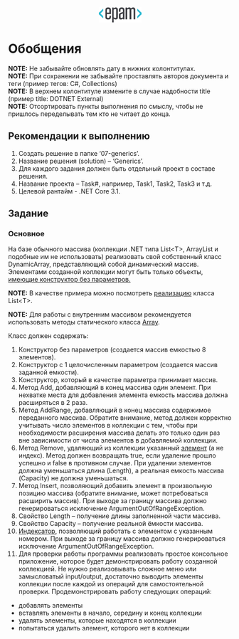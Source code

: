 <div style="text-align:center"><img src="media\epam_logo.png" style="width:1in;height:0.35417in" /></div>

# Обобщения

<strong>NOTE:</strong> Не забывайте обновлять дату в нижних колонтитулах.</br>
<strong>NOTE:</strong> При сохранении не забывайте проставлять авторов документа и теги (пример тегов: C#, Collections)</br>
<strong>NOTE:</strong> В верхнем колонтитуле измените в случае надобности title (пример title: DOTNET External)</br>
<strong>NOTE:</strong> Отсортировать пункты выполнения по смыслу, чтобы не пришлось переделывать тем кто не читает до конца.</br>

##  Рекомендации к выполнению

1.  Создать решение в папке ‘07-generics’.
2.  Название решения (solution) – ‘Generics’.
3.  Для каждого задания должен быть отдельный проект в составе решения.
4.  Название проекта – Task\#, например, Task1, Task2, Task3 и т.д.
5.  Целевой рантайм - .NET Core 3.1.

## Задание

### Основное

На базе обычного массива (коллекции .NET типа List&lt;T&gt;, ArrayList и подобные им не использовать) реализовать свой собственный класс DynamicArray, представляющий собой динамический массив. Элементами созданной коллекции могут быть только объекты, [имеющие конструктор без параметров.](https://docs.microsoft.com/ru-ru/dotnet/csharp/programming-guide/generics/constraints-on-type-parameters)

<strong>NOTE:</strong> В качестве примера можно посмотреть [реализацию](https://referencesource.microsoft.com/#mscorlib/system/collections/generic/list.cs,cf7f4095e4de7646) класса List&lt;T&gt;.

<strong>NOTE:</strong> Для работы с внутренним массивом рекомендуется использовать методы статического класса [Array](https://docs.microsoft.com/ru-ru/dotnet/apisystem.array?view=netframework-4.8).

Класс должен содержать:

1.  Конструктор без параметров (создается массив емкостью 8 элементов).
2.  Конструктор с 1 целочисленным параметром (создается массив заданной
емкости).
3.  Конструктор, который в качестве параметра принимает массив.
4.  Метод Add, добавляющий в конец массива один элемент. При нехватке места для добавления элемента емкость массива должна расширяться в 2 раза.
5.  Метод AddRange, добавляющий в конец массива содержимое переданного массива. Обратите внимание, метод должен корректно учитывать число элементов в коллекции с тем, чтобы при необходимости расширения массива делать это только один раз вне зависимости от числа элементов в добавляемой коллекции.
6.  Метод Remove, удаляющий из коллекции указанный <u>элемент</u> (а не индекс). Метод должен возвращать true, если удаление прошло успешно и false в противном случае. При удалении элементов должна уменьшаться длина (Length), а реальная емкость массива (Capacity) не должна уменьшаться.
7.  Метод Insert, позволяющий добавить элемент в произвольную позицию массива (обратите внимание, может потребоваться расширить массив). При выходе за границу массива должно генерироваться исключение ArgumentOutOfRangeException.
8.  Свойство Length – получение длины заполненной части массива.
9.  Свойство Capacity – получение реальной ёмкости массива.
10.  [Индексатор](https://docs.microsoft.com/ru-ru/dotnet/csharp/programming-guide/indexers/), позволяющий работать с элементом с указанным номером. При выходе за границу массива должно генерироваться исключение ArgumentOutOfRangeException.
11.  Для проверки работы программы реализовать простое консольное приложение, которое будет демонстрировать работу созданной коллекцией. Не нужно реализовывать сложное меню или замысловатый input/output, достаточно выводить элементы коллекции после каждой из операций для самостоятельной проверки. Продемонстрировать работу следующих операций:

-   добавлять элементы
-   вставлять элементы в начало, середину и конец коллекции
-   удалять элементы, которые находятся в коллекции
-   попытаться удалить элемент, которого нет в коллекции
